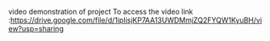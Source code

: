 video demonstration of project
  To access the video link :https://drive.google.com/file/d/1ipIisjKP7AA13UWDMmjZQ2FYQW1KyuBH/view?usp=sharing
